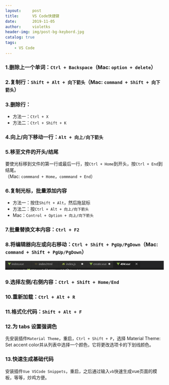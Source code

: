 ```yaml
---
layout:     post
title:      VS Code快捷键
date:       2019-11-05
author:     violetks
header-img: img/post-bg-keybord.jpg
catalog: true
tags:
    - VS Code
---
```


### 1.删除上一个单词：`Ctrl + Backspace`（Mac: `option + delete`）

### 2.复制行：`Shift + Alt + 向下箭头`（Mac: `command + Shift + 向下箭头`）

### 3.删除行：
- 方法一：`Ctrl + X`
- 方法二：`Ctrl + Shift + K`

### 4.向上/向下移动一行：`Alt + 向上/向下箭头`

### 5.移至文件的开头/结尾

要使光标移到文件的第一行或最后一行，按`Ctrl + Home`到开头，按`Ctrl + End`到结尾。<br>
（Mac: `commmand + Home`，`commmand + End`）

### 6.复制光标，批量添加内容
- 方法一：按住`Shift + Alt`，然后拖鼠标<br>
- 方法二：按`Ctrl + Alt + 向上/向下箭头`<br>
- Mac：`Control + Option + 向上/向下箭头`

### 7.批量替换文本内容：`Ctrl + F2`

### 8.将编辑器向左或向右移动：`Ctrl + Shift + PgUp/PgDown`（Mac: `command + Shift + PgUp/PgDown`）
![post-move.](/img/post-move.gif)

### 9.选择左侧/右侧内容：`Ctrl + Shift + Home/End`

### 10.重新加载：`Ctrl + Alt + R`

### 11.格式化代码：`Shift + Alt + F`

### 12.为 tabs 设置强调色
先安装插件`Material Theme`，重启，`Ctrl + Shift + P`，选择 Material Theme: Set accent color并从列表中选择一个颜色，它将更改选项卡的下划线颜色。

### 13.快速生成基础代码
安装插件`Vue VSCode Snippets`，重启，之后通过输入`vb`快速生成vue页面的模板，等等，炒鸡方便。
